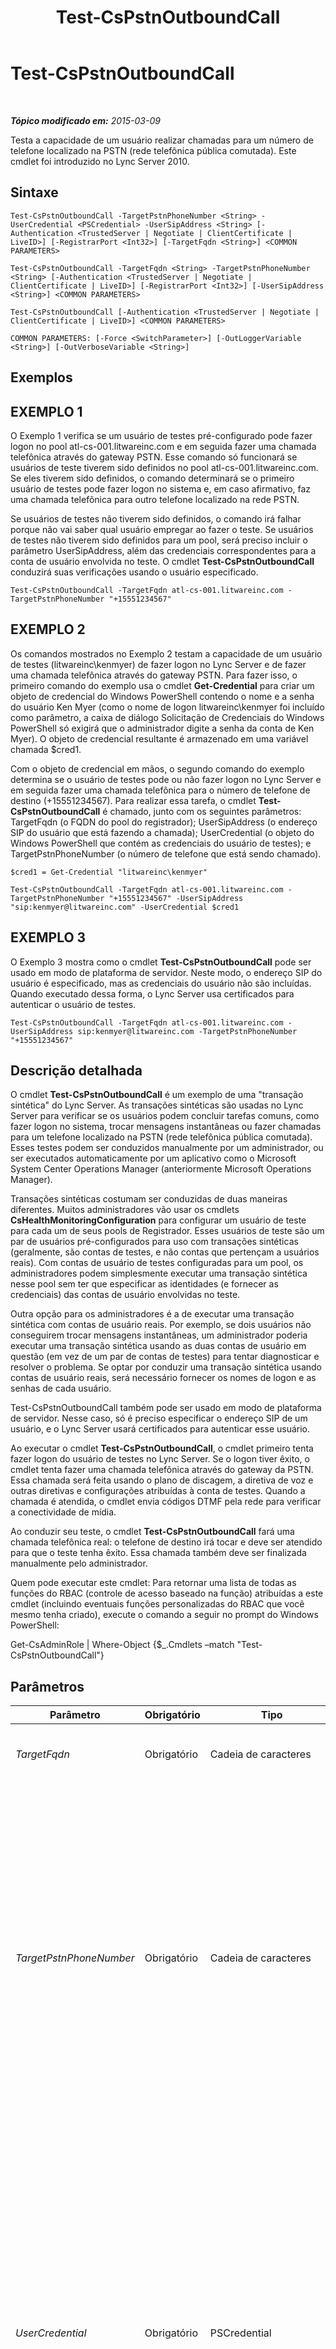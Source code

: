 ﻿---
title: Test-CsPstnOutboundCall
TOCTitle: Test-CsPstnOutboundCall
ms:assetid: 12d940c3-8526-4c8f-8dc1-3fe65a3211bc
ms:mtpsurl: https://technet.microsoft.com/pt-br/library/Gg398207(v=OCS.15)
ms:contentKeyID: 49305943
ms.date: 05/19/2016
mtps_version: v=OCS.15
ms.translationtype: HT
---

# Test-CsPstnOutboundCall

 

_**Tópico modificado em:** 2015-03-09_

Testa a capacidade de um usuário realizar chamadas para um número de telefone localizado na PSTN (rede telefônica pública comutada). Este cmdlet foi introduzido no Lync Server 2010.

## Sintaxe

    Test-CsPstnOutboundCall -TargetPstnPhoneNumber <String> -UserCredential <PSCredential> -UserSipAddress <String> [-Authentication <TrustedServer | Negotiate | ClientCertificate | LiveID>] [-RegistrarPort <Int32>] [-TargetFqdn <String>] <COMMON PARAMETERS>

    Test-CsPstnOutboundCall -TargetFqdn <String> -TargetPstnPhoneNumber <String> [-Authentication <TrustedServer | Negotiate | ClientCertificate | LiveID>] [-RegistrarPort <Int32>] [-UserSipAddress <String>] <COMMON PARAMETERS>

    Test-CsPstnOutboundCall [-Authentication <TrustedServer | Negotiate | ClientCertificate | LiveID>] <COMMON PARAMETERS>

    COMMON PARAMETERS: [-Force <SwitchParameter>] [-OutLoggerVariable <String>] [-OutVerboseVariable <String>]

## Exemplos

## EXEMPLO 1

O Exemplo 1 verifica se um usuário de testes pré-configurado pode fazer logon no pool atl-cs-001.litwareinc.com e em seguida fazer uma chamada telefônica através do gateway PSTN. Esse comando só funcionará se usuários de teste tiverem sido definidos no pool atl-cs-001.litwareinc.com. Se eles tiverem sido definidos, o comando determinará se o primeiro usuário de testes pode fazer logon no sistema e, em caso afirmativo, faz uma chamada telefônica para outro telefone localizado na rede PSTN.

Se usuários de testes não tiverem sido definidos, o comando irá falhar porque não vai saber qual usuário empregar ao fazer o teste. Se usuários de testes não tiverem sido definidos para um pool, será preciso incluir o parâmetro UserSipAddress, além das credenciais correspondentes para a conta de usuário envolvida no teste. O cmdlet **Test-CsPstnOutboundCall** conduzirá suas verificações usando o usuário especificado.

    Test-CsPstnOutboundCall -TargetFqdn atl-cs-001.litwareinc.com -TargetPstnPhoneNumber "+15551234567" 

## EXEMPLO 2

Os comandos mostrados no Exemplo 2 testam a capacidade de um usuário de testes (litwareinc\\kenmyer) de fazer logon no Lync Server e de fazer uma chamada telefônica através do gateway PSTN. Para fazer isso, o primeiro comando do exemplo usa o cmdlet **Get-Credential** para criar um objeto de credencial do Windows PowerShell contendo o nome e a senha do usuário Ken Myer (como o nome de logon litwareinc\\kenmyer foi incluído como parâmetro, a caixa de diálogo Solicitação de Credenciais do Windows PowerShell só exigirá que o administrador digite a senha da conta de Ken Myer). O objeto de credencial resultante é armazenado em uma variável chamada $cred1.

Com o objeto de credencial em mãos, o segundo comando do exemplo determina se o usuário de testes pode ou não fazer logon no Lync Server e em seguida fazer uma chamada telefônica para o número de telefone de destino (+15551234567). Para realizar essa tarefa, o cmdlet **Test-CsPstnOutboundCall** é chamado, junto com os seguintes parâmetros: TargetFqdn (o FQDN do pool do registrador); UserSipAddress (o endereço SIP do usuário que está fazendo a chamada); UserCredential (o objeto do Windows PowerShell que contém as credenciais do usuário de testes); e TargetPstnPhoneNumber (o número de telefone que está sendo chamado).

    $cred1 = Get-Credential "litwareinc\kenmyer"
    
    Test-CsPstnOutboundCall -TargetFqdn atl-cs-001.litwareinc.com -TargetPstnPhoneNumber "+15551234567" -UserSipAddress "sip:kenmyer@litwareinc.com" -UserCredential $cred1

## EXEMPLO 3

O Exemplo 3 mostra como o cmdlet **Test-CsPstnOutboundCall** pode ser usado em modo de plataforma de servidor. Neste modo, o endereço SIP do usuário é especificado, mas as credenciais do usuário não são incluídas. Quando executado dessa forma, o Lync Server usa certificados para autenticar o usuário de testes.

    Test-CsPstnOutboundCall -TargetFqdn atl-cs-001.litwareinc.com -UserSipAddress sip:kenmyer@litwareinc.com -TargetPstnPhoneNumber "+15551234567"

## Descrição detalhada

O cmdlet **Test-CsPstnOutboundCall** é um exemplo de uma "transação sintética" do Lync Server. As transações sintéticas são usadas no Lync Server para verificar se os usuários podem concluir tarefas comuns, como fazer logon no sistema, trocar mensagens instantâneas ou fazer chamadas para um telefone localizado na PSTN (rede telefônica pública comutada). Esses testes podem ser conduzidos manualmente por um administrador, ou ser executados automaticamente por um aplicativo como o Microsoft System Center Operations Manager (anteriormente Microsoft Operations Manager).

Transações sintéticas costumam ser conduzidas de duas maneiras diferentes. Muitos administradores vão usar os cmdlets **CsHealthMonitoringConfiguration** para configurar um usuário de teste para cada um de seus pools de Registrador. Esses usuários de teste são um par de usuários pré-configurados para uso com transações sintéticas (geralmente, são contas de testes, e não contas que pertençam a usuários reais). Com contas de usuário de testes configuradas para um pool, os administradores podem simplesmente executar uma transação sintética nesse pool sem ter que especificar as identidades (e fornecer as credenciais) das contas de usuário envolvidas no teste.

Outra opção para os administradores é a de executar uma transação sintética com contas de usuário reais. Por exemplo, se dois usuários não conseguirem trocar mensagens instantâneas, um administrador poderia executar uma transação sintética usando as duas contas de usuário em questão (em vez de um par de contas de testes) para tentar diagnosticar e resolver o problema. Se optar por conduzir uma transação sintética usando contas de usuário reais, será necessário fornecer os nomes de logon e as senhas de cada usuário.

Test-CsPstnOutboundCall também pode ser usado em modo de plataforma de servidor. Nesse caso, só é preciso especificar o endereço SIP de um usuário, e o Lync Server usará certificados para autenticar esse usuário.

Ao executar o cmdlet **Test-CsPstnOutboundCall**, o cmdlet primeiro tenta fazer logon do usuário de testes no Lync Server. Se o logon tiver êxito, o cmdlet tenta fazer uma chamada telefônica através do gateway da PSTN. Essa chamada será feita usando o plano de discagem, a diretiva de voz e outras diretivas e configurações atribuídas à conta de testes. Quando a chamada é atendida, o cmdlet envia códigos DTMF pela rede para verificar a conectividade de mídia.

Ao conduzir seu teste, o cmdlet **Test-CsPstnOutboundCall** fará uma chamada telefônica real: o telefone de destino irá tocar e deve ser atendido para que o teste tenha êxito. Essa chamada também deve ser finalizada manualmente pelo administrador.

Quem pode executar este cmdlet: Para retornar uma lista de todas as funções do RBAC (controle de acesso baseado na função) atribuídas a este cmdlet (incluindo eventuais funções personalizadas do RBAC que você mesmo tenha criado), execute o comando a seguir no prompt do Windows PowerShell:

Get-CsAdminRole | Where-Object {$\_.Cmdlets –match "Test-CsPstnOutboundCall"}

## Parâmetros


<table>
<colgroup>
<col style="width: 25%" />
<col style="width: 25%" />
<col style="width: 25%" />
<col style="width: 25%" />
</colgroup>
<thead>
<tr class="header">
<th>Parâmetro</th>
<th>Obrigatório</th>
<th>Tipo</th>
<th>Descrição</th>
</tr>
</thead>
<tbody>
<tr class="odd">
<td><p><em>TargetFqdn</em></p></td>
<td><p>Obrigatório</p></td>
<td><p>Cadeia de caracteres</p></td>
<td><p>O FQDN (nome de domínio totalmente qualificado) do pool a ser testado.</p></td>
</tr>
<tr class="even">
<td><p><em>TargetPstnPhoneNumber</em></p></td>
<td><p>Obrigatório</p></td>
<td><p>Cadeia de caracteres</p></td>
<td><p>Número de telefone da PSTN a ser chamado na realização do teste. O número de telefone de destino é melhor especificado com o formato E.164, o que significa que um número será parecido com &quot;+14255551298&quot;, contendo um sinal de adição (+) seguido pelo código de chamada do país/região (1), pelo código de área (425) e pelo número de telefone (5551298). Não use traços, parênteses e demais caracteres ao especificar o número do telefone.</p>
<p>Se não quiser usar o formato E.164, o plano de discagem do usuário de testes será anexado ao número. O Lync Server usará esse plano de discagem para normalizar o número para o formato E.164. Se o número não puder ser normalizado, a chamada não será realizada e o teste irá falhar.</p></td>
</tr>
<tr class="odd">
<td><p><em>UserCredential</em></p></td>
<td><p>Obrigatório</p></td>
<td><p>PSCredential</p></td>
<td><p>Objeto de credencial de usuário para a conta a ser testada. O valor passado para UserCredential deve ser uma referência de objeto obtida com o cmdlet <strong>Get-Credential</strong>. Por exemplo, este código retorna um objeto de credencial para o usuário litwareinc\kenmyer e o armazena em uma variável chamada $x:</p>
<p>$x = Get-Credential &quot;litwareinc\kenmyer&quot;</p>
<p>É preciso fornecer a senha de usuário ao executar este comando.</p>
<p>Esse parâmetro não é necessário se o comando estiver usando os usuários de testes configurados com os cmdlets CsHealthMonitoringConfiguration. Não é necessário especificar esse parâmetro se o teste estiver sendo realizado em modo de plataforma de servidor. Nesse caso, Lync Server vai tentar autenticar o usuário utilizando certificados.</p></td>
</tr>
<tr class="even">
<td><p><em>Authentication</em></p></td>
<td><p>Opcional</p></td>
<td><p>SipSyntheticTransaction AuthenticationMechanism</p></td>
<td><p>Tipo de autenticação usada no teste. Os valores permitidos são:</p>
<p>* TrustedServer</p>
<p>* Negotiate</p>
<p>* ClientCertificate</p>
<p>* LiveID</p></td>
</tr>
<tr class="odd">
<td><p><em>Force</em></p></td>
<td><p>Opcional</p></td>
<td><p>SwitchParameter</p></td>
<td><p>Suprime a exibição de mensagens de erro não fatais que possam ocorrer na execução do comando.</p></td>
</tr>
<tr class="even">
<td><p><em>OutLoggerVariable</em></p></td>
<td><p>Opcional</p></td>
<td><p>System.String</p></td>
<td><p>Quando presente, o resultado detalhado ao executar o cmdlet será armazenado na variável especificada. Essa variável inclui um par de métodos – ToHTML e ToXML – que podem ser usados para salvar o resultado como um arquivo HTML ou XML.</p>
<p>Para armazenar o resultado em uma variável de log chamada $TestOutput use a seguinte sintaxe:</p>
<p>-OutLoggerVariable TestOutput</p>
<p>Observação: Não use um caractere $ ao especificar o nome da variável. Para salvar a informação armazenada na variável de log em um arquivo HTML, use um comando semelhante ao seguinte:</p>
<p>$TestOutput.ToHTML() &gt; C:\Logs\TestOutput.html</p>
<p>Para salvar a informação armazenada na variável de log para um arquivo XML, use um comando semelhante ao seguinte:</p>
<p></p>
<p>$TestOutput.ToXML() &gt; C:\Logs\TestOutput.xml</p></td>
</tr>
<tr class="odd">
<td><p><em>OutVerboseVariable</em></p></td>
<td><p>Opcional</p></td>
<td><p>Cadeia de caracteres</p></td>
<td><p>Quando presente, a saída detalhada da execução do cmdlet será armazenada na variável especificada. Por exemplo, para armazenar a saída em uma variável chamada $TestOutput, use a seguinte sintaxe:</p>
<p>-OutVerboseVariable TestOutput</p>
<p>Não coloque um caractere $ como prefixo ao especificar o nome da variável.</p></td>
</tr>
<tr class="even">
<td><p><em>RegistrarPort</em></p></td>
<td><p>Opcional</p></td>
<td><p>Int32</p></td>
<td><p>Porta SIP usada pelo serviço Registrador. Esse parâmetro não será necessário se o Registrador usar a porta padrão 5061.</p></td>
</tr>
<tr class="odd">
<td><p><em>UserSipAddress</em></p></td>
<td><p>Opcional</p></td>
<td><p>Cadeia de caracteres</p></td>
<td><p>O endereço SIP da conta de usuário a ser testada. Por exemplo: -SenderSipAddress &quot;sip:kenmyer@litwareinc.com&quot;. O parâmetro UserSipAddress precisa fazer referência à mesma conta de usuário que UserCredential.</p>
<p>Esse parâmetro não é necessário se o comando estiver usando os usuários de testes configurados com os cmdlets CsHealthMonitoringConfiguration.</p></td>
</tr>
</tbody>
</table>


## Tipos de entrada

Nenhuma. O cmdlet **Test-CsPstnOutboundCall** não aceita entradas canalizadas.

## Tipos de retorno

O cmdlet **Test-CsPstnOutboundCall** retorna uma instância do objeto Microsoft.Rtc.SyntheticTransactions.TaskOutput.

## Consulte Também

#### Outros Recursos

[Test-CsPstnPeerToPeerCall](test-cspstnpeertopeercall.md)

